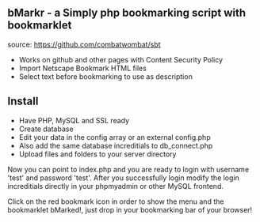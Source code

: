 ## bMarkr - a Simply php bookmarking script with bookmarklet
source: https://github.com/combatwombat/sbt

- Works on github and other pages with Content Security Policy
- Import Netscape Bookmark HTML files
- Select text before bookmarking to use as description

## Install
- Have PHP, MySQL and SSL ready
- Create database
- Edit your data in the config array or an external config.php
- Also add the same database increditials to db_connect.php  
- Upload files and folders to your server directory

Now you can point to index.php and you are ready to login with username 'test' and password 'test'. After you successfully login modify the login increditials directly in your phpmyadmin or other MySQL frontend.

Click on the red bookmark icon in order to show the menu and the bookmarklet bMarked!, just drop in your bookmarking bar of your browser!


